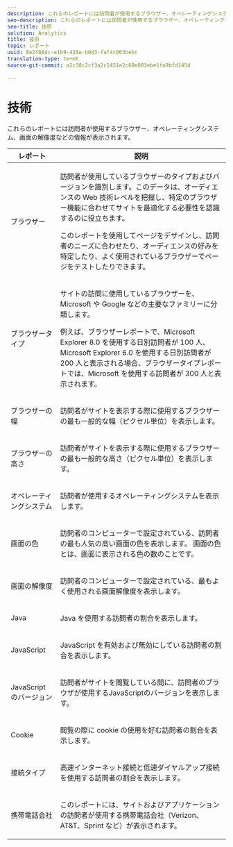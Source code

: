 ```yaml
---
description: これらのレポートには訪問者が使用するブラウザー、オペレーティングシステム、画面の解像度などの情報が表示されます。
seo-description: これらのレポートには訪問者が使用するブラウザー、オペレーティングシステム、画面の解像度などの情報が表示されます。
seo-title: 技術
solution: Analytics
title: 技術
topic: レポート
uuid: 8e2f88dc-e1b9-428e-b0d3-faf4c063bebc
translation-type: tm+mt
source-git-commit: a2c38c2cf3a2c1451e2c60e003ebe1fa9bfd145d

---
```



# 技術

これらのレポートには訪問者が使用するブラウザー、オペレーティングシステム、画面の解像度などの情報が表示されます。

<table id="table_6B55FDDC4C484766BC3817E06551E753"> 
 <thead> 
  <tr> 
   <th colname="col1" class="entry"> レポート </th> 
   <th colname="col2" class="entry"> 説明 </th> 
  </tr> 
 </thead>
 <tbody> 
  <tr> 
   <td colname="col1"> ブラウザー </td> 
   <td colname="col2"> <p> 訪問者が使用しているブラウザーのタイプおよびバージョンを識別します。このデータは、オーディエンスの Web 技術レベルを把握し、特定のブラウザー機能に合わせてサイトを最適化する必要性を認識するのに役立ちます。 </p> <p>このレポートを使用してページをデザインし、訪問者のニーズに合わせたり、オーディエンスの好みを特定したり、よく使用されているブラウザーでページをテストしたりできます。 </p> </td> 
  </tr> 
  <tr> 
   <td colname="col1"> ブラウザータイプ </td> 
   <td colname="col2"> <p> サイトの訪問に使用しているブラウザーを、Microsoft や Google などの主要なファミリーに分類します。 </p> <p>例えば、<span class="wintitle">ブラウザーレポート</span>で、Microsoft Explorer 8.0 を使用する日別訪問者が 100 人、Microsoft Explorer 6.0 を使用する日別訪問者が 200 人と表示される場合、<span class="wintitle">ブラウザータイプレポート</span>では、Microsoft を使用する訪問者が 300 人と表示されます。 </p> </td> 
  </tr> 
  <tr> 
   <td colname="col1"> ブラウザーの幅 </td> 
   <td colname="col2"> <p> 訪問者がサイトを表示する際に使用するブラウザーの最も一般的な幅（ピクセル単位）を表示します。 </p> </td> 
  </tr> 
  <tr> 
   <td colname="col1"> ブラウザーの高さ </td> 
   <td colname="col2"> <p> 訪問者がサイトを表示する際に使用するブラウザーの最も一般的な高さ（ピクセル単位）を表示します。 </p> </td> 
  </tr> 
  <tr> 
   <td colname="col1"> オペレーティングシステム </td> 
   <td colname="col2"> <p> 訪問者が使用するオペレーティングシステムを表示します。 </p> </td> 
  </tr> 
  <tr> 
   <td colname="col1"> 画面の色 </td> 
   <td colname="col2"> <p> 訪問者のコンピューターで設定されている、訪問者の最も人気の高い画面の色を表示します。 画面の色とは、画面に表示される色の数のことです。 </p> </td> 
  </tr> 
  <tr> 
   <td colname="col1"> 画面の解像度 </td> 
   <td colname="col2"> <p> 訪問者のコンピューターで設定されている、最もよく使用される画面解像度を表示します。 </p> </td> 
  </tr> 
  <tr> 
   <td colname="col1"> Java </td> 
   <td colname="col2"> <p> Java を使用する訪問者の割合を表示します。 </p> </td> 
  </tr> 
  <tr> 
   <td colname="col1"> JavaScript </td> 
   <td colname="col2"> <p> JavaScript を有効および無効にしている訪問者の割合を表示します。 </p> </td> 
  </tr> 
  <tr> 
   <td colname="col1"> JavaScript のバージョン </td> 
   <td colname="col2"> <p> 訪問者がサイトを閲覧している間に、訪問者のブラウザが使用するJavaScriptのバージョンを表示します。 </p> </td> 
  </tr> 
  <tr> 
   <td colname="col1"> Cookie </td> 
   <td colname="col2"> <p> 閲覧の際に cookie の使用を好む訪問者の割合を表示します。 </p> </td> 
  </tr> 
  <tr> 
   <td colname="col1"> 接続タイプ </td> 
   <td colname="col2"> <p> 高速インターネット接続と低速ダイヤルアップ接続を使用する訪問者の割合を表示します。 </p> </td> 
  </tr> 
  <tr> 
   <td colname="col1"> 携帯電話会社 </td> 
   <td colname="col2"> <p> このレポートには、サイトおよびアプリケーションの訪問者が使用する携帯電話会社（Verizon、AT&amp;T、Sprint など）が表示されます。 </p> </td> 
  </tr> 
 </tbody> 
</table>

